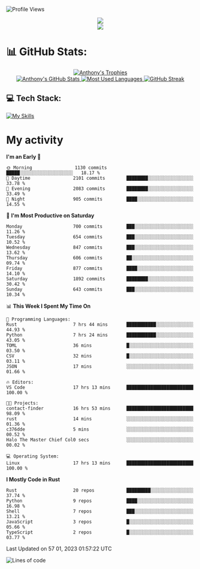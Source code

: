 
![Profile Views](https://komarev.com/ghpvc/?username=anthonymichaeltdm&label=Profile%20views&color=0e75b6&style=flat)

<!--profile banner-->
<div align="center">
  <img src="https://svg-banners.vercel.app/api?type=typeWriter&text1=Anthony%20Rubick&width=800&height=150" />
</div>

<!--profile views-->
<div align="center">
  <a href="https://u8views.com/github/AnthonyMichaelTDM">
    <img src="https://u8views.com/api/v1/github/profiles/68485672/views/day-week-month-total-count.svg">
  </a>
</div>

# 📊 GitHub Stats:

<!--trophies https://github.com/ryo-ma/github-profile-trophy -->
<div align="center"> 
  <a href="https://github.com/ryo-ma/github-profile-trophy">
    <picture>
      <source
        srcset="https://github-profile-trophy.vercel.app/?username=anthonymichaeltdm&theme=gitdimmed&no-frame=true&no-bg=true&column=-1"
        media="(prefers-color-scheme: dark)"
      />
      <source
        srcset="https://github-profile-trophy.vercel.app/?username=anthonymichaeltdm&theme=_____&no-frame=true&no-bg=true&column=-1"
        media="(prefers-color-scheme: light), (prefers-color-scheme: no-preference)"
      />
      <img src="https://github-profile-trophy.vercel.app/?username=anthonymichaeltdm&theme=gitdimmed&no-frame=true&no-bg=true&column=-1" alt="Anthony's Trophies" />
    </picture>
  </a>
</div>

<div align="center">
  <a href="https://github.com/anuraghazra/github-readme-stats">
    <picture>
      <source
        srcset="https://github-readme-stats.vercel.app/api?username=anthonymichaeltdm&show_icons=true&locale=en&theme=github_dark_dimmed&count_private=true&hide_border=true&include_all_commits=true"
        media="(prefers-color-scheme: dark)"
      />
      <source
        srcset="https://github-readme-stats.vercel.app/api?username=anthonymichaeltdm&show_icons=true&locale=en&theme=___&count_private=true&hide_border=true&include_all_commits=true"
        media="(prefers-color-scheme: light), (prefers-color-scheme: no-preference)"
      />
      <img src="https://github-readme-stats.vercel.app/api?username=anthonymichaeltdm&show_icons=true&locale=en&theme=github_dark_dimmed&count_private=true&hide_border=true&include_all_commits=true" alt="Anthony's GitHub Stats" />
    </picture>
  </a>
  
  <!--most used languages-->
  <a href="https://github.com/anuraghazra/github-readme-stats">
    <picture>
      <source
        srcset="https://github-readme-stats.vercel.app/api/top-langs?username=anthonymichaeltdm&show_icons=true&locale=en&layout=compact&theme=github_dark_dimmed&langs_count=8&count_private=true&size_weight=0.5&count_weight=0.5&hide_border=true"
        media="(prefers-color-scheme: dark)"
      />
      <source
        srcset="https://github-readme-stats.vercel.app/api/top-langs?username=anthonymichaeltdm&show_icons=true&locale=en&layout=compact&theme=____&langs_count=8&count_private=true&size_weight=0.5&count_weight=0.5&hide_border=true"
        media="(prefers-color-scheme: light), (prefers-color-scheme: no-preference)"
      />
      <img src="https://github-readme-stats.vercel.app/api/top-langs?username=anthonymichaeltdm&show_icons=true&locale=en&layout=compact&theme=github_dark_dimmed&langs_count=8&count_private=true&size_weight=0.5&count_weight=0.5&hide_border=true" alt="Most Used Languages" />
    </picture>
  </a>
  
  <!--streak https://git.io/streak-stats -->
  <a href="https://git.io/streak-stats">
    <picture>
      <source
        srcset="https://streak-stats.demolab.com?user=AnthonyMichaelTDM&theme=one-dark-pro&hide_border=true"
        media="(prefers-color-scheme: dark)"
      />
      <source
        srcset="https://streak-stats.demolab.com?user=AnthonyMichaelTDM&theme=_____&hide_border=true"
        media="(prefers-color-scheme: light), (prefers-color-scheme: no-preference)"
      />
      <img src="https://streak-stats.demolab.com?user=AnthonyMichaelTDM&theme=one-dark-pro&hide_border=true" alt="GitHub Streak" />
    </picture>
  </a>
</div>

<!--favorite languages and tools, and most used langs-->
## 💻 Tech Stack:

[![My Skills](https://skillicons.dev/icons?i=rust,actix,aws,github,githubactions,git,linux,bash,cpp,docker,java,latex,md,neovim,postgres,py,regex,vscode&theme=dark&perline=6)](https://skillicons.dev#gh-dark-mode-only)

# My activity

<!--START_SECTION:activity-->

<!--END_SECTION:activity-->

<!-- weekly activity https://github.com/AnthonyMichaelTDM/waka-readme-stats -->
<!--START_SECTION:waka-->
**I'm an Early 🐤** 

```text
🌞 Morning                1130 commits        █████░░░░░░░░░░░░░░░░░░░░   18.17 % 
🌆 Daytime                2101 commits        ████████░░░░░░░░░░░░░░░░░   33.78 % 
🌃 Evening                2083 commits        ████████░░░░░░░░░░░░░░░░░   33.49 % 
🌙 Night                  905 commits         ████░░░░░░░░░░░░░░░░░░░░░   14.55 % 
```
📅 **I'm Most Productive on Saturday** 

```text
Monday                   700 commits         ███░░░░░░░░░░░░░░░░░░░░░░   11.26 % 
Tuesday                  654 commits         ███░░░░░░░░░░░░░░░░░░░░░░   10.52 % 
Wednesday                847 commits         ███░░░░░░░░░░░░░░░░░░░░░░   13.62 % 
Thursday                 606 commits         ██░░░░░░░░░░░░░░░░░░░░░░░   09.74 % 
Friday                   877 commits         ████░░░░░░░░░░░░░░░░░░░░░   14.10 % 
Saturday                 1892 commits        ████████░░░░░░░░░░░░░░░░░   30.42 % 
Sunday                   643 commits         ███░░░░░░░░░░░░░░░░░░░░░░   10.34 % 
```


📊 **This Week I Spent My Time On** 

```text
💬 Programming Languages: 
Rust                     7 hrs 44 mins       ███████████░░░░░░░░░░░░░░   44.93 % 
Python                   7 hrs 24 mins       ███████████░░░░░░░░░░░░░░   43.05 % 
TOML                     36 mins             █░░░░░░░░░░░░░░░░░░░░░░░░   03.50 % 
CSV                      32 mins             █░░░░░░░░░░░░░░░░░░░░░░░░   03.11 % 
JSON                     17 mins             ░░░░░░░░░░░░░░░░░░░░░░░░░   01.66 % 

🔥 Editors: 
VS Code                  17 hrs 13 mins      █████████████████████████   100.00 % 

🐱‍💻 Projects: 
contact-finder           16 hrs 53 mins      █████████████████████████   98.09 % 
rust                     14 mins             ░░░░░░░░░░░░░░░░░░░░░░░░░   01.36 % 
c376dde                  5 mins              ░░░░░░░░░░░░░░░░░░░░░░░░░   00.52 % 
Halo The Master Chief Col0 secs              ░░░░░░░░░░░░░░░░░░░░░░░░░   00.02 % 

💻 Operating System: 
Linux                    17 hrs 13 mins      █████████████████████████   100.00 % 
```

**I Mostly Code in Rust** 

```text
Rust                     20 repos            █████████░░░░░░░░░░░░░░░░   37.74 % 
Python                   9 repos             ████░░░░░░░░░░░░░░░░░░░░░   16.98 % 
Shell                    7 repos             ███░░░░░░░░░░░░░░░░░░░░░░   13.21 % 
JavaScript               3 repos             █░░░░░░░░░░░░░░░░░░░░░░░░   05.66 % 
TypeScript               2 repos             █░░░░░░░░░░░░░░░░░░░░░░░░   03.77 % 
```




 Last Updated on 57 01, 2023 01:57:22 UTC
<!--END_SECTION:waka-->

<!--START_SECTION:loc-->
![Lines of code](https://img.shields.io/badge/From%20Hello%20World%20I%27ve%20Written-14.0%20million%20lines%20of%20code-blue)


<!--END_SECTION:loc-->
